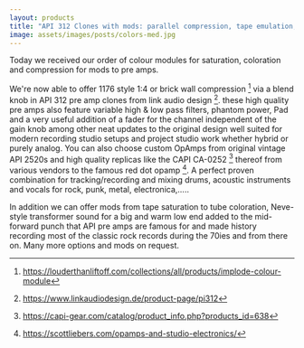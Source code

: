 ```yaml
---
layout: products
title: "API 312 Clones with mods: parallel compression, tape emulation, transformer saturation."
image: assets/images/posts/colors-med.jpg
---
```


Today we received our order of colour modules for saturation, coloration and compression for mods to pre amps. 

We're now able to offer 1176 style 1:4 or brick wall compression [^0] via a blend knob in API 312 pre amp clones from link audio design [^1]. these high quality pre amps also feature variable high & low pass filters, phantom power, Pad and a very useful addition of a fader for the channel independent of the gain knob among other neat updates to the original design well suited for modern recording studio setups and project studio work whether hybrid or purely analog. You can also choose custom OpAmps from original vintage API 2520s and high quality replicas like the CAPI CA-0252 [^2] thereof from various vendors to the famous red dot opamp [^3]. A perfect proven combination for tracking/recording and mixing drums, acoustic instruments and vocals for rock, punk, metal, electronica,.....

In addition we can offer mods from tape saturation to tube coloration, Neve-style transformer sound for a big and warm low end added to the mid-forward punch that API pre amps are famous for and made history recording most of the classic rock records during the 70ies and from there on. Many more  options and mods on request. 

[^0]: https://louderthanliftoff.com/collections/all/products/implode-colour-module
[^1]: https://www.linkaudiodesign.de/product-page/pi312
[^2]: https://capi-gear.com/catalog/product_info.php?products_id=638
[^3]: https://scottliebers.com/opamps-and-studio-electronics/
